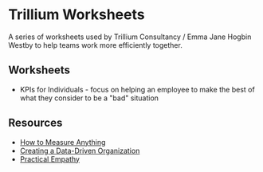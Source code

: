 # Trillium Worksheets

A series of worksheets used by Trillium Consultancy / Emma Jane Hogbin Westby to help teams work more efficiently together.

## Worksheets

- KPIs for Individuals - focus on helping an employee to make the best of what they consider to be a "bad" situation

## Resources

- [How to Measure Anything](http://www.howtomeasureanything.com/)
- [Creating a Data-Driven Organization](http://shop.oreilly.com/product/0636920035848.do)
- [Practical Empathy](http://rosenfeldmedia.com/books/practical-empathy/)
